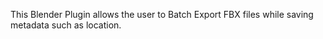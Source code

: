 This Blender Plugin allows the user to Batch Export FBX files while saving metadata such as location.

